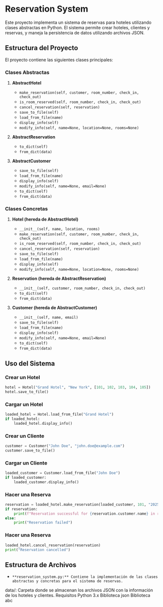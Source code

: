 # Reservation System

Este proyecto implementa un sistema de reservas para hoteles utilizando clases abstractas en Python. El sistema permite crear hoteles, clientes y reservas, y maneja la persistencia de datos utilizando archivos JSON.

## Estructura del Proyecto

El proyecto contiene las siguientes clases principales:

### Clases Abstractas

1. **AbstractHotel**
    - `make_reservation(self, customer, room_number, check_in, check_out)`
    - `is_room_reserved(self, room_number, check_in, check_out)`
    - `cancel_reservation(self, reservation)`
    - `save_to_file(self)`
    - `load_from_file(name)`
    - `display_info(self)`
    - `modify_info(self, name=None, location=None, rooms=None)`

2. **AbstractReservation**
    - `to_dict(self)`
    - `from_dict(data)`

3. **AbstractCustomer**
    - `save_to_file(self)`
    - `load_from_file(name)`
    - `display_info(self)`
    - `modify_info(self, name=None, email=None)`
    - `to_dict(self)`
    - `from_dict(data)`

### Clases Concretas

1. **Hotel (hereda de AbstractHotel)**
    - `__init__(self, name, location, rooms)`
    - `make_reservation(self, customer, room_number, check_in, check_out)`
    - `is_room_reserved(self, room_number, check_in, check_out)`
    - `cancel_reservation(self, reservation)`
    - `save_to_file(self)`
    - `load_from_file(name)`
    - `display_info(self)`
    - `modify_info(self, name=None, location=None, rooms=None)`

2. **Reservation (hereda de AbstractReservation)**
    - `__init__(self, customer, room_number, check_in, check_out)`
    - `to_dict(self)`
    - `from_dict(data)`

3. **Customer (hereda de AbstractCustomer)**
    - `__init__(self, name, email)`
    - `save_to_file(self)`
    - `load_from_file(name)`
    - `display_info(self)`
    - `modify_info(self, name=None, email=None)`
    - `to_dict(self)`
    - `from_dict(data)`

## Uso del Sistema

### Crear un Hotel

```python
hotel = Hotel("Grand Hotel", "New York", [101, 102, 103, 104, 105])
hotel.save_to_file()
```

### Cargar un Hotel
```python
loaded_hotel = Hotel.load_from_file("Grand Hotel")
if loaded_hotel:
    loaded_hotel.display_info()
```

### Crear un Cliente
```python
customer = Customer("John Doe", "john.doe@example.com")
customer.save_to_file()
```

### Cargar un Cliente
```python
loaded_customer = Customer.load_from_file("John Doe")
if loaded_customer:
    loaded_customer.display_info()
```

### Hacer una Reserva
```python
reservation = loaded_hotel.make_reservation(loaded_customer, 101, "2025-03-01", "2025-03-05")
if reservation:
    print(f"Reservation successful for {reservation.customer.name} in room {reservation.room_number}")
else:
    print("Reservation failed")
```

### Hacer una Reserva
```python
loaded_hotel.cancel_reservation(reservation)
print("Reservation cancelled")
```

## Estructura de Archivos
- `**reservation_system.py:** Contiene la implementación de las clases abstractas y concretas para el sistema de reservas.`

data/: Carpeta donde se almacenan los archivos JSON con la información de los hoteles y clientes.
Requisitos
Python 3.x
Biblioteca json
Biblioteca abc